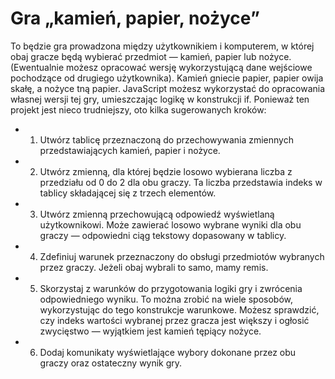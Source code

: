 # Gra „kamień, papier, nożyce”

To będzie gra prowadzona między użytkownikiem i komputerem, w której obaj gracze będą
wybierać przedmiot — kamień, papier lub nożyce. (Ewentualnie możesz opracować wersję
wykorzystującą dane wejściowe pochodzące od drugiego użytkownika). Kamień gniecie papier,
papier owija skałę, a nożyce tną papier. JavaScript możesz wykorzystać do opracowania własnej
wersji tej gry, umieszczając logikę w konstrukcji if. Ponieważ ten projekt jest nieco trudniejszy,
oto kilka sugerowanych kroków:

* 1. Utwórz tablicę przeznaczoną do przechowywania zmiennych przedstawiających
kamień, papier i nożyce.
* 2. Utwórz zmienną, dla której będzie losowo wybierana liczba z przedziału od 0 do 2
dla obu graczy. Ta liczba przedstawia indeks w tablicy składającej się z trzech
elementów.
* 3. Utwórz zmienną przechowującą odpowiedź wyświetlaną użytkownikowi. Może
zawierać losowo wybrane wyniki dla obu graczy — odpowiedni ciąg tekstowy
dopasowany w tablicy.
* 4. Zdefiniuj warunek przeznaczony do obsługi przedmiotów wybranych przez graczy.
Jeżeli obaj wybrali to samo, mamy remis.
* 5. Skorzystaj z warunków do przygotowania logiki gry i zwrócenia odpowiedniego
wyniku. To można zrobić na wiele sposobów, wykorzystując do tego konstrukcje
warunkowe. Możesz sprawdzić, czy indeks wartości wybranej przez gracza jest
większy i ogłosić zwycięstwo — wyjątkiem jest kamień tępiący nożyce.
* 6. Dodaj komunikaty wyświetlające wybory dokonane przez obu graczy oraz
ostateczny wynik gry.
